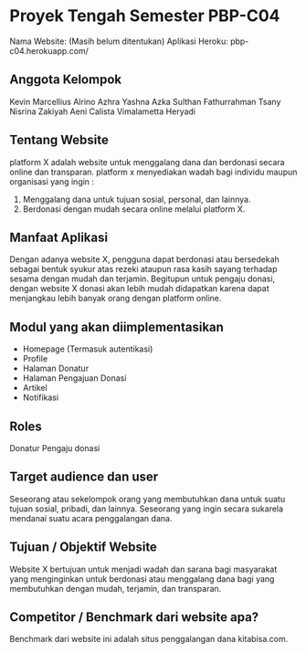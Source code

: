# Proyek Tengah Semester PBP-C04
Nama Website: (Masih belum ditentukan)
Aplikasi Heroku: pbp-c04.herokuapp.com/

## Anggota Kelompok
Kevin Marcellius Alrino
Azhra Yashna Azka
Sulthan Fathurrahman Tsany
Nisrina Zakiyah Aeni
Calista Vimalametta Heryadi

## Tentang Website
platform X adalah website untuk menggalang dana dan berdonasi secara online dan transparan. platform x menyediakan wadah bagi individu maupun organisasi yang ingin :
1. Menggalang dana untuk tujuan sosial, personal, dan lainnya.
2. Berdonasi dengan mudah secara online melalui platform X.

## Manfaat Aplikasi
Dengan adanya website X, pengguna dapat berdonasi atau bersedekah sebagai bentuk syukur atas rezeki ataupun rasa kasih sayang terhadap sesama dengan mudah dan terjamin. Begitupun untuk pengaju donasi, dengan website X donasi akan lebih mudah didapatkan karena dapat menjangkau lebih banyak orang dengan platform online.

## Modul yang akan diimplementasikan
- Homepage (Termasuk autentikasi)
- Profile 
- Halaman Donatur
- Halaman Pengajuan Donasi
- Artikel
- Notifikasi

## Roles
Donatur
Pengaju donasi

## Target audience dan user
Seseorang atau sekelompok orang yang membutuhkan dana untuk suatu tujuan sosial, pribadi, dan lainnya.
Seseorang yang ingin secara sukarela mendanai suatu acara penggalangan dana.

## Tujuan / Objektif Website
Website X bertujuan untuk menjadi wadah dan sarana bagi masyarakat yang menginginkan untuk berdonasi atau menggalang dana bagi yang membutuhkan dengan mudah, terjamin, dan transparan.

## Competitor / Benchmark dari website apa?
Benchmark dari website ini adalah situs penggalangan dana kitabisa.com.
